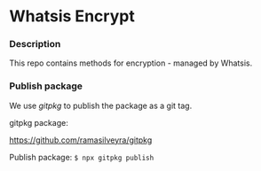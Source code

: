 # Whatsis Encrypt

### Description

This repo contains methods for encryption - managed by Whatsis.

### Publish package

We use _gitpkg_ to publish the package as a git tag.

gitpkg package:

https://github.com/ramasilveyra/gitpkg

Publish package:
`$ npx gitpkg publish`
